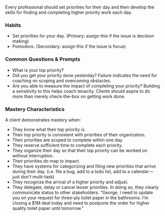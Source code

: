 Every professional should set priorities for their day and then develop the skills for finding and completing higher priority work each day.

### Habits

* Set priorities for your day. (Primary: assign this if the issue is decision making)
* Pomodoro. (Secondary: assign this if the issue is focus)

### Common Questions & Prompts

* What is your top priority?
* Did you get your priority done yesterday? Failure indicates the need for coaching on scoping and overcoming obstacles.
* Are you able to measure the impact of completing your priority? Building a sensitivity to this helps coach tenacity. Clients should aspire to do more than merely check-the-box on getting work done.

### Mastery Characteristics

A client demonstrates mastery when:

* They know what their top priority is.
* Their top priority is consistent with priorities of their organization.
* Their priorities are scoped to complete within one day.
* They reserve sufficient time to complete each priority.
* They organize their day so that their top priority can be worked on without interruption.
* Their priorities do map to impact.
* They have systems for categorizing and filing new priorities that arrive during their day. (i.e. file a bug, add to a todo list, add to a calendar — just don’t multi-task)
* They recognize the arrival of a higher priority and adjust.
* They delegate, delay or cancel lesser priorities. In doing so, they clearly communicate status to other stakeholders. “George, I need to update you on your request for three-ply toilet paper in the bathrooms. I’m closing a $1M deal today and need to postpone the order for higher quality toilet paper until tomorrow.”